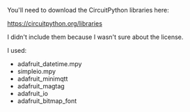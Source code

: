 You'll need to download the CircuitPython libraries here:

https://circuitpython.org/libraries

I didn't include them because I wasn't sure about the license.

I used:

*   adafruit_datetime.mpy
*   simpleio.mpy
*   adafruit_minimqtt
*   adafruit_magtag
*   adafruit_io
*   adafruit_bitmap_font
